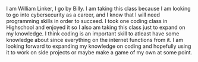 I am William Linker, I go by Billy. I am taking this class because I am looking to go into cybersecurity as a career, and I know that I will need programming skills in order to succeed. I took one coding class in Highschool and enjoyed it so I also am taking this class just to expand on my knowledge. I think coding is an important skill to atleast have some knowledge about since everything on the internet functions from it. I am looking forward to expanding my knowledge on coding and hopefully using it to work on side projects or maybe make a game of my own at some point. 
